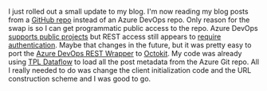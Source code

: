 I just rolled out a small update to my blog. I'm now reading my blog posts
from a [GitHub repo](https://github.com/devhawk/blog-posts) instead of an
Azure DevOps repo. Only reason for the swap is so I can get programmatic public
access to the repo. Azure DevOps [supports public projects](https://docs.microsoft.com/en-us/azure/devops/organizations/public/about-public-projects?view=azure-devops)
but REST access still appears to [require authentication](https://docs.microsoft.com/en-us/azure/devops/integrate/get-started/authentication/authentication-guidance?view=azure-devops).
Maybe that changes in the future, but it was pretty easy to port the
[Azure DevOps REST Wrapper](https://docs.microsoft.com/en-us/azure/devops/integrate/concepts/dotnet-client-libraries?view=azure-devops)
to [Octokit](https://github.com/octokit/octokit.net). My code was already using
[TPL Dataflow](https://docs.microsoft.com/en-us/dotnet/standard/parallel-programming/dataflow-task-parallel-library)
to load all the post metadata from the Azure Git repo. All I really needed to do
was change the client initialization code and the URL construction scheme
and I was good to go. 
